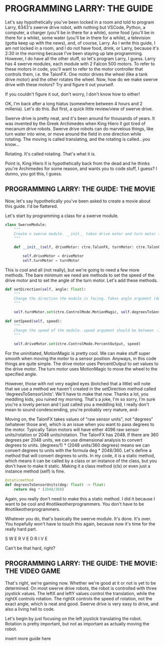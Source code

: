 # PROGRAMMING LARRY: THE GUIDE

Let's say hypothetically you've been locked in a room and told to program Larry, 6343's swerve drive robot, with nothing but VSCode, Python, a computer, a charger (you'll be in there for a while), some food (you'll be in there for a while), some water (you'll be in there for a while), a television (gotta keep up with the news), and, of course, Larry. As I write this guide, I am not locked in a room, and I do not have food, drink, or Larry, because it's 2:30 in the morning because I've been staying up late programming. However, I do have all the other stuff, so let's program Larry, I guess. Larry has 4 swerve modules, each module with 2 Falcon 500 motors. To refer to these motors in code, you'll want to refer to the motor controller that controls them, i.e. the TalonFX. One motor drives the wheel (like a tank drive motor) and the other rotates the wheel. Now, how do we make swerve drive with these motors? Try and figure it out yourself.

If you couldn't figure it out, don't worry, I don't know how to either!

OK, I'm back after a long hiatus (somewhere between 4 hours and 2 millenia). Let's do this. But first, a quick little review/view of swerve drive.

Swerve drive is pretty neat, and it's been around for thousands of years. It was invented by the Greek Archimedes when King Hiero II got tired of mecanum drive robots. Swerve drive robots can do marvelous things, like turn water into wine, or move around the field in one direction while rotating. The moving is called translating, and the rotating is called...you know...

Rotating. It's called rotating. That's what it is.

Point is, King Hiero II is hypothetically back from the dead and he thinks you're Archimedes for some reason, and wants you to code stuff, I guess? I dunno, you got this, I guess.

## PROGRAMMING LARRY: THE GUIDE: THE MOVIE

Now, let's say hypothetically you've been asked to create a movie about this guide. I'd be flattered.

Let's start by programming a class for a swerve module.

```python
class SwerveModule:
    """
    Create a swerve module. __init__ takes drive motor and turn motor (TalonFXs). The drive motor drives the module, and the turn motor turns it using a PID controller.
    """

    def __init__(self, driveMotor: ctre.TalonFX, turnMotor: ctre.TalonFX):

        self.driveMotor = driveMotor
        self.turnMotor = turnMotor
```

This is cool and all (not really), but we're going to need a few more methods. The bare minimum we need are methods to set the speed of the drive motor and to set the angle of the turn motor. Let's add these methods.

```python
def setDirection(self, angle: float):
    """
    Change the direction the module is facing. Takes angle argument (degrees).
    """
        
    self.turnMotor.set(ctre.ControlMode.MotionMagic, self.degreesToSensorUnits(angle))
        
def setSpeed(self, speed):
    """
    Change the speed of the module. speed argument should be between -1.0 (backward) and 1.0 (forward)
    """
    
    self.driveMotor.set(ctre.ControlMode.PercentOutput, speed)
```

For the uninitiated, MotionMagic is pretty cool. We can make stuff super smooth when moving the motor to a sensor position. Anyways, in this code things are quite simple. The drive motor uses PercentOutput to set values to the drive motor. The turn motor uses MotionMagic to move the wheel to the specified angle.

However, those with not very eagled eyes (botched that a little) will note that we use a method we haven't created in the setDirection method called 'degreesToSensorUnits'. We'll have to make that now. Thanks a lot, you meddling kids, you ruined my morning. That's a joke, I'm so sorry, I'm sure you're a lovely person and I just called you a meddling kid, I really don't mean to sound condescending, you're probably very mature, and- 

Moving on, the TalonFX takes values of "raw sensor units", not "degrees" (whatever those are), which is an issue when you want to pass degrees to the motor. Typically Talon motors will have either 4096 raw sensor units/rotation or 2048 units/rotation. The TalonFX has 2048. If there are 360 degrees per 2048 units, we can use dimensional analysis to convert degrees to units. (degrees/1) * (2048 units/360 degrees) means we can convert degrees to units with the formula deg * 2048/360. Let's define a method that will convert degrees to units. In my code, it is a static method, which means it can be called by a class or an instance of the class, but you don't have to make it static. Making it a class method (cls) or even just a instance method (self) is fine.

```python
@staticmethod
def degreesToSensorUnits(deg: float) -> float:
    return deg * (2048/360)
```

Again, you really don't need to make this a static method. I did it because I want to be cool and #notlikeotherprogrammers. You don't have to be #notlikeotherprogrammers.

Whatever you do, that's basically the swerve module. It's done. It's over. You hopefully won't have to touch this again, because now it's time for the really hard part.

S W E R V E D R I V E

Can't be that hard, right?

## PROGRAMMING LARRY: THE GUIDE: THE MOVIE: THE VIDEO GAME

That's right, we're gaming now. Whether we're good at it or not is yet to be determined. On most swerve drive robots, the robot is controlled with three joystick values. The leftX and leftY values control the translation, while the rightX controls rotation. The rightX controls the speed of rotation, not the exact angle, which is neat and good. Swerve drive is very easy to drive, and also a living hell to code.

Let's begin by just focusing on the left joystick translating the robot. Rotation is pretty important, but not as important as actually moving the robot.

insert more guide here